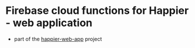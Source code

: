 # Firebase cloud functions for Happier - web application

- part of the [happier-web-app](https://github.com/bgoral1/happier-web-app) project
